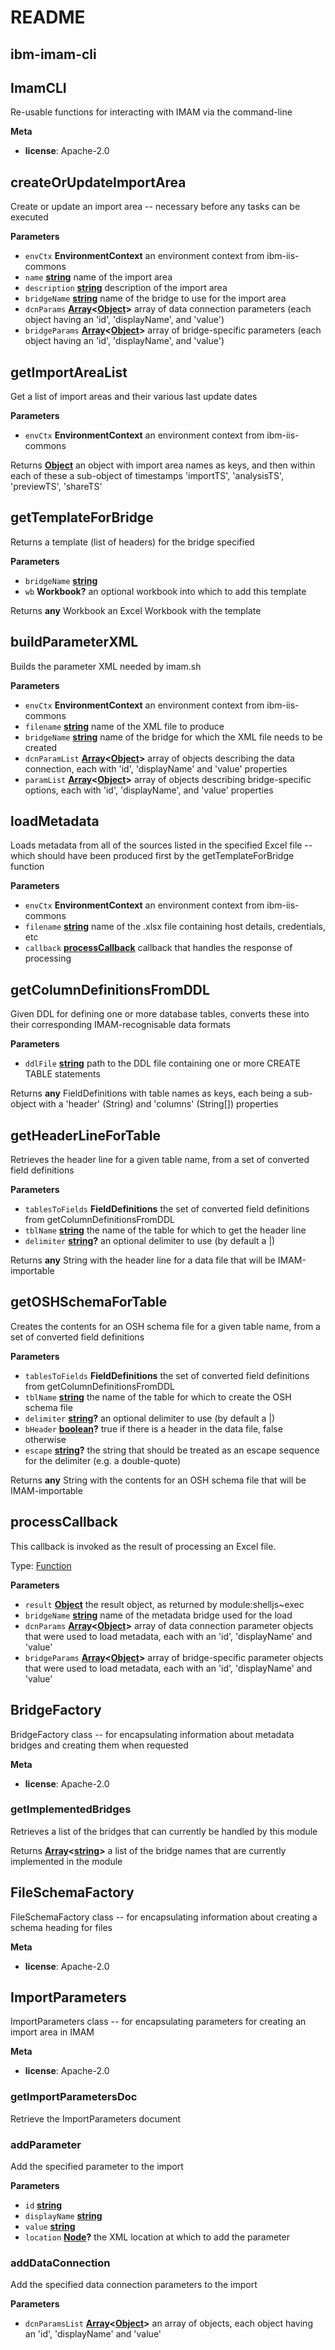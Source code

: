 # README

<!-- Generated by documentation.js. Update this documentation by updating the source code. -->

## ibm-imam-cli

## ImamCLI

Re-usable functions for interacting with IMAM via the command-line

**Meta**

-   **license**: Apache-2.0

## createOrUpdateImportArea

Create or update an import area -- necessary before any tasks can be executed

**Parameters**

-   `envCtx` **EnvironmentContext** an environment context from ibm-iis-commons
-   `name` **[string](https://developer.mozilla.org/en-US/docs/Web/JavaScript/Reference/Global_Objects/String)** name of the import area
-   `description` **[string](https://developer.mozilla.org/en-US/docs/Web/JavaScript/Reference/Global_Objects/String)** description of the import area
-   `bridgeName` **[string](https://developer.mozilla.org/en-US/docs/Web/JavaScript/Reference/Global_Objects/String)** name of the bridge to use for the import area
-   `dcnParams` **[Array](https://developer.mozilla.org/en-US/docs/Web/JavaScript/Reference/Global_Objects/Array)&lt;[Object](https://developer.mozilla.org/en-US/docs/Web/JavaScript/Reference/Global_Objects/Object)>** array of data connection parameters (each object having an 'id', 'displayName', and 'value')
-   `bridgeParams` **[Array](https://developer.mozilla.org/en-US/docs/Web/JavaScript/Reference/Global_Objects/Array)&lt;[Object](https://developer.mozilla.org/en-US/docs/Web/JavaScript/Reference/Global_Objects/Object)>** array of bridge-specific parameters (each object having an 'id', 'displayName', and 'value')

## getImportAreaList

Get a list of import areas and their various last update dates

**Parameters**

-   `envCtx` **EnvironmentContext** an environment context from ibm-iis-commons

Returns **[Object](https://developer.mozilla.org/en-US/docs/Web/JavaScript/Reference/Global_Objects/Object)** an object with import area names as keys, and then within each of these a sub-object of timestamps 'importTS', 'analysisTS', 'previewTS', 'shareTS'

## getTemplateForBridge

Returns a template (list of headers) for the bridge specified

**Parameters**

-   `bridgeName` **[string](https://developer.mozilla.org/en-US/docs/Web/JavaScript/Reference/Global_Objects/String)** 
-   `wb` **Workbook?** an optional workbook into which to add this template

Returns **any** Workbook an Excel Workbook with the template

## buildParameterXML

Builds the parameter XML needed by imam.sh

**Parameters**

-   `envCtx` **EnvironmentContext** an environment context from ibm-iis-commons
-   `filename` **[string](https://developer.mozilla.org/en-US/docs/Web/JavaScript/Reference/Global_Objects/String)** name of the XML file to produce
-   `bridgeName` **[string](https://developer.mozilla.org/en-US/docs/Web/JavaScript/Reference/Global_Objects/String)** name of the bridge for which the XML file needs to be created
-   `dcnParamList` **[Array](https://developer.mozilla.org/en-US/docs/Web/JavaScript/Reference/Global_Objects/Array)&lt;[Object](https://developer.mozilla.org/en-US/docs/Web/JavaScript/Reference/Global_Objects/Object)>** array of objects describing the data connection, each with 'id', 'displayName' and 'value' properties
-   `paramList` **[Array](https://developer.mozilla.org/en-US/docs/Web/JavaScript/Reference/Global_Objects/Array)&lt;[Object](https://developer.mozilla.org/en-US/docs/Web/JavaScript/Reference/Global_Objects/Object)>** array of objects describing bridge-specific options, each with 'id', 'displayName', and 'value' properties

## loadMetadata

Loads metadata from all of the sources listed in the specified Excel file -- which should have been produced first by the getTemplateForBridge function

**Parameters**

-   `envCtx` **EnvironmentContext** an environment context from ibm-iis-commons
-   `filename` **[string](https://developer.mozilla.org/en-US/docs/Web/JavaScript/Reference/Global_Objects/String)** name of the .xlsx file containing host details, credentials, etc
-   `callback` **[processCallback](#processcallback)** callback that handles the response of processing

## getColumnDefinitionsFromDDL

Given DDL for defining one or more database tables, converts these into their corresponding IMAM-recognisable data formats

**Parameters**

-   `ddlFile` **[string](https://developer.mozilla.org/en-US/docs/Web/JavaScript/Reference/Global_Objects/String)** path to the DDL file containing one or more CREATE TABLE statements

Returns **any** FieldDefinitions with table names as keys, each being a sub-object with a 'header' (String) and 'columns' (String\[]) properties

## getHeaderLineForTable

Retrieves the header line for a given table name, from a set of converted field definitions

**Parameters**

-   `tablesToFields` **FieldDefinitions** the set of converted field definitions from getColumnDefinitionsFromDDL
-   `tblName` **[string](https://developer.mozilla.org/en-US/docs/Web/JavaScript/Reference/Global_Objects/String)** the name of the table for which to get the header line
-   `delimiter` **[string](https://developer.mozilla.org/en-US/docs/Web/JavaScript/Reference/Global_Objects/String)?** an optional delimiter to use (by default a |)

Returns **any** String with the header line for a data file that will be IMAM-importable

## getOSHSchemaForTable

Creates the contents for an OSH schema file for a given table name, from a set of converted field definitions

**Parameters**

-   `tablesToFields` **FieldDefinitions** the set of converted field definitions from getColumnDefinitionsFromDDL
-   `tblName` **[string](https://developer.mozilla.org/en-US/docs/Web/JavaScript/Reference/Global_Objects/String)** the name of the table for which to create the OSH schema file
-   `delimiter` **[string](https://developer.mozilla.org/en-US/docs/Web/JavaScript/Reference/Global_Objects/String)?** an optional delimiter to use (by default a |)
-   `bHeader` **[boolean](https://developer.mozilla.org/en-US/docs/Web/JavaScript/Reference/Global_Objects/Boolean)?** true if there is a header in the data file, false otherwise
-   `escape` **[string](https://developer.mozilla.org/en-US/docs/Web/JavaScript/Reference/Global_Objects/String)?** the string that should be treated as an escape sequence for the delimiter (e.g. a double-quote)

Returns **any** String with the contents for an OSH schema file that will be IMAM-importable

## processCallback

This callback is invoked as the result of processing an Excel file.

Type: [Function](https://developer.mozilla.org/en-US/docs/Web/JavaScript/Reference/Statements/function)

**Parameters**

-   `result` **[Object](https://developer.mozilla.org/en-US/docs/Web/JavaScript/Reference/Global_Objects/Object)** the result object, as returned by module:shelljs~exec
-   `bridgeName` **[string](https://developer.mozilla.org/en-US/docs/Web/JavaScript/Reference/Global_Objects/String)** name of the metadata bridge used for the load
-   `dcnParams` **[Array](https://developer.mozilla.org/en-US/docs/Web/JavaScript/Reference/Global_Objects/Array)&lt;[Object](https://developer.mozilla.org/en-US/docs/Web/JavaScript/Reference/Global_Objects/Object)>** array of data connection parameter objects that were used to load metadata, each with an 'id', 'displayName' and 'value'
-   `bridgeParams` **[Array](https://developer.mozilla.org/en-US/docs/Web/JavaScript/Reference/Global_Objects/Array)&lt;[Object](https://developer.mozilla.org/en-US/docs/Web/JavaScript/Reference/Global_Objects/Object)>** array of bridge-specific parameter objects that were used to load metadata, each with an 'id', 'displayName' and 'value'

## BridgeFactory

BridgeFactory class -- for encapsulating information about metadata bridges and creating them when requested

**Meta**

-   **license**: Apache-2.0

### getImplementedBridges

Retrieves a list of the bridges that can currently be handled by this module

Returns **[Array](https://developer.mozilla.org/en-US/docs/Web/JavaScript/Reference/Global_Objects/Array)&lt;[string](https://developer.mozilla.org/en-US/docs/Web/JavaScript/Reference/Global_Objects/String)>** a list of the bridge names that are currently implemented in the module

## FileSchemaFactory

FileSchemaFactory class -- for encapsulating information about creating a schema heading for files

**Meta**

-   **license**: Apache-2.0

## ImportParameters

ImportParameters class -- for encapsulating parameters for creating an import area in IMAM

**Meta**

-   **license**: Apache-2.0

### getImportParametersDoc

Retrieve the ImportParameters document

### addParameter

Add the specified parameter to the import

**Parameters**

-   `id` **[string](https://developer.mozilla.org/en-US/docs/Web/JavaScript/Reference/Global_Objects/String)** 
-   `displayName` **[string](https://developer.mozilla.org/en-US/docs/Web/JavaScript/Reference/Global_Objects/String)** 
-   `value` **[string](https://developer.mozilla.org/en-US/docs/Web/JavaScript/Reference/Global_Objects/String)** 
-   `location` **[Node](https://developer.mozilla.org/en-US/docs/Web/API/Node/nextSibling)?** the XML location at which to add the parameter

### addDataConnection

Add the specified data connection parameters to the import

**Parameters**

-   `dcnParamsList` **[Array](https://developer.mozilla.org/en-US/docs/Web/JavaScript/Reference/Global_Objects/Array)&lt;[Object](https://developer.mozilla.org/en-US/docs/Web/JavaScript/Reference/Global_Objects/Object)>** an array of objects, each object having an 'id', 'displayName' and 'value'

